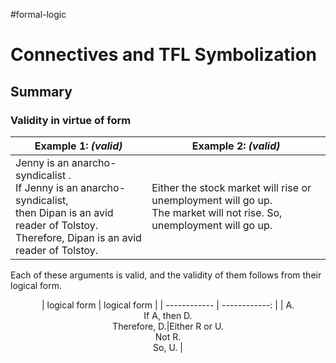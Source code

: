 #formal-logic 
# Connectives and TFL Symbolization
## Summary

### Validity in virtue of form


| Example 1: *(valid)* | Example 2:  *(valid)* | 
| -------------------- | --------------------- |
|Jenny is an anarcho-syndicalist .<br>If Jenny is an anarcho-syndicalist,<br>then Dipan is an avid reader of Tolstoy.<br>Therefore, Dipan is an avid reader of Tolstoy. | Either the stock market will rise or unemployment will go up.<br>The market will not rise. So,<br>unemployment will go up. |          


Each of these arguments is valid, and the validity of them follows from their logical form. 

<center>
| logical form | logical form |
| ------------ | ------------: |
| A.<br>If A, then D.<br>Therefore, D.|Either R or U.<br>Not R.<br>So, U.           |
</center>
